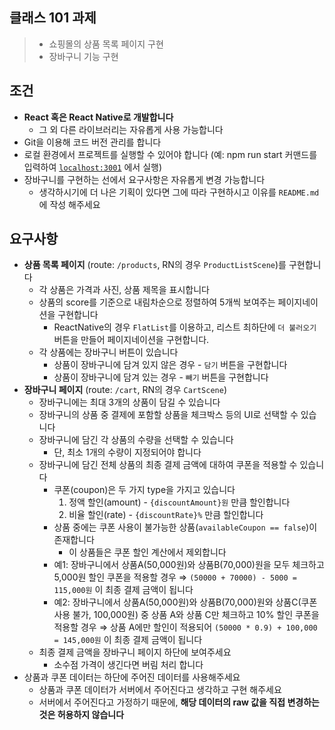 ## 클래스 101 과제
> - 쇼핑몰의 상품 목록 페이지 구현
> - 장바구니 기능 구현

## 조건

- **React 혹은 React Native로 개발합니다**
    - 그 외 다른 라이브러리는 자유롭게 사용 가능합니다
- Git을 이용해 코드 버전 관리를 합니다
- 로컬 환경에서 프로젝트를 실행할 수 있어야 합니다
(예: npm run start 커맨드를 입력하여 [`localhost:3001`](http://localhost:3001) 에서 실행)
- 장바구니를 구현하는 선에서 요구사항은 자유롭게 변경 가능합니다
    - 생각하시기에 더 나은 기획이 있다면 그에 따라 구현하시고 이유를 `README.md`에 작성 해주세요

## 요구사항

- **상품 목록 페이지** (route: `/products`, RN의 경우 `ProductListScene`)를 구현합니다
    - 각 상품은 가격과 사진, 상품 제목을 표시합니다
    - 상품의 score를 기준으로 내림차순으로 정렬하여 5개씩 보여주는 페이지네이션을 구현합니다
        - ReactNative의 경우 `FlatList`를 이용하고, 리스트 최하단에 `더 불러오기` 버튼을 만들어 페이지네이션을 구현합니다.
    - 각 상품에는 장바구니 버튼이 있습니다
        - 상품이 장바구니에 담겨 있지 않은 경우 - `담기` 버튼을 구현합니다
        - 상품이 장바구니에 담겨 있는 경우 - `빼기` 버튼을 구현합니다
- **장바구니 페이지** (route: `/cart`, RN의 경우 `CartScene`)
    - 장바구니에는 최대 3개의 상품이 담길 수 있습니다
    - 장바구니의 상품 중 결제에 포함할 상품을 체크박스 등의 UI로 선택할 수 있습니다
    - 장바구니에 담긴 각 상품의 수량을 선택할 수 있습니다
        - 단, 최소 1개의 수량이 지정되어야 합니다
    - 장바구니에 담긴 전체 상품의 최종 결제 금액에 대하여 쿠폰을 적용할 수 있습니다
        - 쿠폰(coupon)은 두 가지 type을 가지고 있습니다
            1. 정액 할인(amount) - `{discountAmount}원` 만큼 할인합니다
            2. 비율 할인(rate) - `{discountRate}%` 만큼 할인합니다
        - 상품 중에는 쿠폰 사용이 불가능한 상품(`availableCoupon == false`)이 존재합니다
            - 이 상품들은 쿠폰 할인 계산에서 제외합니다
        - 예1: 장바구니에서 상품A(50,000원)와 상품B(70,000)원을 모두 체크하고 5,000원 할인 쿠폰을 적용할 경우
        ⇒ `(50000 + 70000) - 5000 = 115,000원` 이 최종 결제 금액이 됩니다
        - 예2: 장바구니에서 상품A(50,000원)와 상품B(70,000)원와 상품C(쿠폰 사용 불가, 100,000원) 중 상품 A와 상품 C만 체크하고 10% 할인 쿠폰을 적용할 경우
        ⇒ 상품 A에만 할인이 적용되어 `(50000 * 0.9) + 100,000 = 145,000원` 이 최종 결제 금액이 됩니다
    - 최종 결제 금액을 장바구니 페이지 하단에 보여주세요
        - 소수점 가격이 생긴다면 버림 처리 합니다
- 상품과 쿠폰 데이터는 하단에 주어진 데이터를 사용해주세요
    - 상품과 쿠폰 데이터가 서버에서 주어진다고 생각하고 구현 해주세요
    - 서버에서 주어진다고 가정하기 때문에, **해당 데이터의 raw 값을 직접 변경하는 것은 허용하지 않습니다**